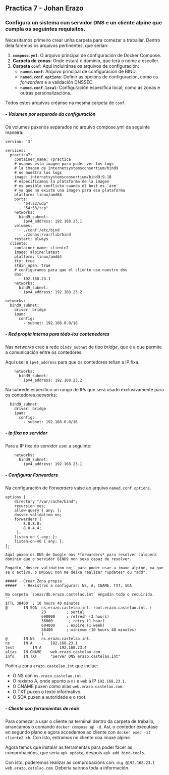 ## Practica 7 - Johan Erazo

### Configura un sistema cun servidor DNS e un cliente alpine que cumpla os seguintes requisitos.

Necesitamos primeiro crear unha carpeta para comezar a traballar. Dentro dela faremos os arquivos pertinentes, que serían:

1. **`compose.yml`**: O arquivo principal de configuración de Docker Compose.
2. **Carpeta de zonas**: Onde estará o dominio, que terá o nome a escoller.
3. **Carpeta `conf`**: Aquí incluiránse os arquivos de configuración:
   - **`named.conf`**: Arquivo principal de configuración de BIND.
   - **`named.conf.options`**: Definir as opcións de configuración, como os *forwarders* e a validación DNSSEC.
   - **`named.conf.local`**: Configuración específica local, como as zonas e outras personalizacións.

Todos estes arquivos créanse na mesma carpeta de `conf`.

##### - Volumen por separado da configuración

Os volumes púxenos separados no arquivo compose.yml da seguinte maneira:

```
version: '3'

services:
  practica7:
    container_name: 7practica
    # usamos esta imagen para poder ver los logs
    # la imagen de internetsystemsconsortium/bind9
    # no muestra los logs
    image: internetsystemsconsortium/bind9:9.18
    # especificamos la plataforma de la imagen
    # es posible conflicto cuando el host es 'arm'
    # ya que no existe una imagen para esa plataforma
    platform: linux/amd64
    ports:
      - "54:53/udp"
      - "54:53/tcp"
    networks:
      bind9_subnet:
        ipv4_address: 192.168.23.1
    volumes:
      - ./conf:/etc/bind
      - ./zonas:/var/lib/bind
    restart: always
  cliente:
    container_name: cliente2
    image: alpine:latest
    platform: linux/amd64
    tty: true
    stdin_open: true
    # configuramos para que el cliente use nuestro dns
    dns:
      - 192.168.23.1
    networks:
      bind9_subnet:
        ipv4_address: 192.168.23.2
    
networks:
  bind9_subnet:
    driver: bridge
    ipam:
      config:
        - subnet: 192.168.0.0/16
```

##### - Red propia interna para tódo-los contenedores

Nas *networks* creo a rede `bind9_subnet` de tipo *bridge*, que é a que permite a comunicación entre os contedores.

Aquí usei a `ipv4_address` para que os contedores teñan a IP fixa.
```
    networks:
      bind9_subnet:
        ipv4_address: 192.168.23.2
```
Na subrede especifico un rango de IPs que será usado exclusivamente para os contedores.networks:
```  
  bind9_subnet:
    driver: bridge
    ipam:
      config:
        - subnet: 192.168.0.0/16
```
##### - ip fixa no servidor

Para a IP fixa do servidor usei a seguinte:
```
    networks:
      bind9_subnet:
        ipv4_address: 192.168.23.1 
```
##### - Configurar Forwarders

Na configuración de *Forwarders* vaise ao arquivo `named.conf.options`.
```
options {
	directory "/var/cache/bind";
	recursion yes;
	allow-query { any; };
	dnssec-validation no;
	forwarders {
	 	8.8.8.8;
		8.8.4.4;
	 };
	listen-on { any; };
	listen-on-v6 { any; };
};
``
Aquí puxen os DNS de Google nos *forwarders* para resolver calquera dominio que o servidor BIND9 non sexa capaz de resolver.

Engadín `dnssec-validation no;` para poder usar a imaxe alpine, xa que se o activo, o DNSSEC non me deixa realizar *updates* ou *add*.

##### - Crear Zona propia
#####   - Rexistros a configurar: NS, A, CNAME, TXT, SOA

Na carpeta `zonas/db.erazo.castelao.int` engadín todo o requirido.
``
$TTL 38400	; 10 hours 40 minutes
@		IN SOA	ns.erazo.castelao.int. root.erazo.castelao.int. (
				23         ; serial
				690000     ; refresh (3 hours)
				36000       ; retry (1 hour)
				604800     ; expire (1 week)
				38400      ; minimum (10 hours 40 minutes)
				)
@		IN NS	ns.erazo.castelao.int.
ns		IN A		192.168.23.1
test		IN A		192.168.23.4
alias	IN CNAME	web.erazo.castelao.com.
info	IN TXT		"Server DNS erazo.castelao.int"
```
Poñín a zona `erazo.castelao.int` que inclúe:

- O NS con `ns.erazo.castelao.int`.
- O rexistro A, onde apunto a `ns` e `web` á IP `192.168.23.1`.
- O CNAME puxen como alias `web.erazo.castelao.com`.
- O TXT puxen o texto informativo.
- O SOA puxen a autoridade e o root.

##### - Cliente con ferramientas de rede

Para comezar a usar o cliente na terminal dentro da carpeta de traballo, arrancamos o comando `docker compose up -d`. Así, o contedor executase en segundo plano e agora accedemos ao cliente con `docker exec -it cliente2 sh`. Con isto, entramos no cliente coa imaxe alpine.

Agora temos que instalar as ferramentas para poder facer as comprobacións, que sería `apk update`, despois `apk add bind-tools`.

Con isto, poderemos realizar as comprobacións con: `dig @192.168.23.1 web.erazo.catelao.com`. Debería saírnos toda a información.
